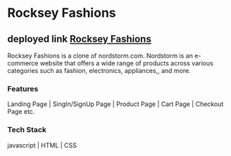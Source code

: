 # Rocksey Fashions

## deployed link [Rocksey Fashions](https://famous-cassata-542c8b.netlify.app)

Rocksey Fashions is a clone of nordstorm.com. Nordstorm is an e-commerce website that offers a wide range of products
across various categories such as fashion, electronics, appliances,, and more.

### Features
Landing Page | SingIn/SignUp Page | Product Page | Cart Page | Checkout Page etc.

### Tech Stack
javascript | HTML | CSS
